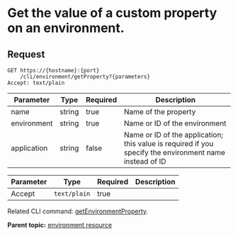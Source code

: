 # Get the value of a custom property on an environment.

## Request

```
GET https://{hostname}:{port}
    /cli/environment/getProperty?{parameters}
Accept: text/plain

```

|Parameter|Type|Required|Description|
|---------|----|--------|-----------|
|name|string|true|Name of the property|
|environment|string|true|Name or ID of the environment|
|application|string|false|Name or ID of the application; this value is required if you specify the environment name instead of ID|

|Parameter|Type|Required|Description|
|---------|----|--------|-----------|
|Accept|`text/plain`|true| |

Related CLI command: [getEnvironmentProperty](udclient_getenvironmentproperty.md).

**Parent topic:** [environment resource](../../com.udeploy.api.doc/topics/rest_cli_environment.md)

